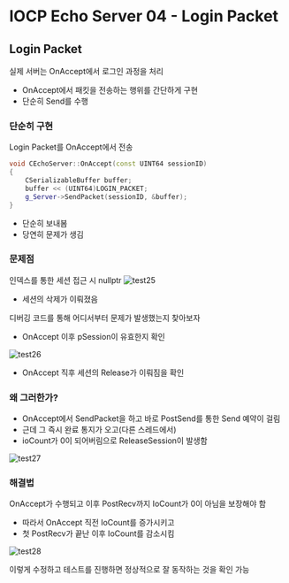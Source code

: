 # IOCP Echo Server 04 - Login Packet
## Login Packet
실제 서버는 OnAccept에서 로그인 과정을 처리
* OnAccept에서 패킷을 전송하는 행위를 간단하게 구현
* 단순히 Send를 수행

### 단순히 구현
Login Packet를 OnAccept에서 전송
~~~Cpp
void CEchoServer::OnAccept(const UINT64 sessionID)
{
    CSerializableBuffer buffer;
	buffer << (UINT64)LOGIN_PACKET;
	g_Server->SendPacket(sessionID, &buffer);
}
~~~
* 단순히 보내봄
* 당연히 문제가 생김

### 문제점
인덱스를 통한 세션 접근 시 nullptr
![test25](https://github.com/user-attachments/assets/ed5e57d8-9d67-4cef-a9f4-454751aeed43)
* 세션의 삭제가 이뤄졌음

디버깅 코드를 통해 어디서부터 문제가 발생했는지 찾아보자
* OnAccept 이후 pSession이 유효한지 확인

![test26](https://github.com/user-attachments/assets/03208752-b5b5-4639-9ea6-ef09afe93907)
* OnAccept 직후 세션의 Release가 이뤄짐을 확인

### 왜 그러한가?
* OnAccept에서 SendPacket을 하고 바로 PostSend를 통한 Send 예약이 걸림
* 근데 그 즉시 완료 통지가 오고(다른 스레드에서)
* ioCount가 0이 되어버림으로 ReleaseSession이 발생함

![test27](https://github.com/user-attachments/assets/532013c7-e82b-46b0-8519-c4c580c4a47d)

### 해결법
OnAccept가 수행되고 이후 PostRecv까지 IoCount가 0이 아님을 보장해야 함
* 따라서 OnAccept 직전 IoCount를 증가시키고
* 첫 PostRecv가 끝난 이후 IoCount를 감소시킴

![test28](https://github.com/user-attachments/assets/03452c6d-ed85-46ee-b05a-11361dc06b12)

이렇게 수정하고 테스트를 진행하면 정상적으로 잘 동작하는 것을 확인 가능